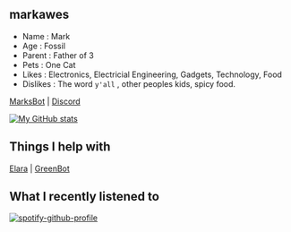## markawes

- Name : Mark
- Age : Fossil
- Parent : Father of 3
- Pets : One Cat
- Likes : Electronics, Electricial Engineering, Gadgets, Technology, Food
- Dislikes : The word `y'all` , other peoples kids, spicy food.

[MarksBot](https://marksbot.mwserver.site) | [Discord](https://discord.gg/)

[![My GitHub stats](https://github-readme-stats.vercel.app/api?username=markawes&show_icons=true&count_private=true&theme=vision-friendly-dark)](https://github-readme-stats.vercel.app/api?username=markawes&show_icons=true&count_private=true&theme=vision-friendly-dark)

## Things I help with

[Elara](https://superchiefyt.xyz) | [GreenBot](https://greenbot.mwserver.site)

## What I recently listened to

[![spotify-github-profile](https://spotify-github-profile.vercel.app/api/view?uid=rgkgvnnpphuqxspvxw98j6752&cover_image=true&theme=novatorem)](https://spotify-github-profile.vercel.app/api/view?uid=rgkgvnnpphuqxspvxw98j6752&redirect=true)
